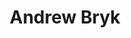 ---
layout: post
title: Andrew Bryk
school: NYU
major: Major?
image: https://static.squarespace.com/static/50354720c4aa2d2d3150d3d8/t/522fa6efe4b05dc312e90405/1378854639976/Josh%20Nussbaum.png?format=300w
position: Startup Week
positionURL: http://www.techatnyu.org/position
now: 
nowURL: http://www.google.com
twitter: 
email: t@NYU email?
graduate: 2014
weight: 15
---